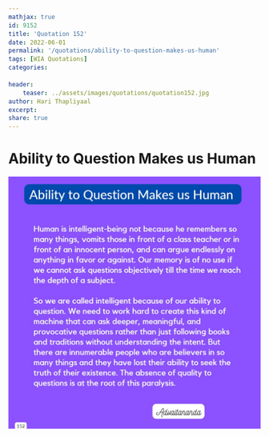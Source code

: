 ```yaml
---
mathjax: true
id: 9152
title: 'Quotation 152'
date: 2022-06-01
permalink: '/quotations/ability-to-question-makes-us-human'
tags: [WIA Quotations] 
categories: 

header:
    teaser: ../assets/images/quotations/quotation152.jpg
author: Hari Thapliyaal 
excerpt:
share: true 
---
```


# Ability to Question Makes us Human

![Ability to Question Makes us Human](../assets/images/quotations/quotation152.jpg)

